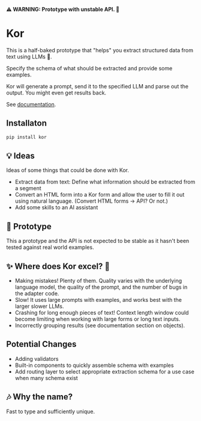 **⚠ WARNING: Prototype with unstable API. 🚧**  

# Kor

This is a half-baked prototype that "helps" you extract structured data from text using LLMs 🧩.

Specify the schema of what should be extracted and provide some examples.

Kor will generate a prompt, send it to the specified LLM and parse out the
output. You might even get results back.

See [documentation](https://eyurtsev.github.io/kor/).

## Installaton 

```sh
pip install kor
```

## 💡 Ideas

Ideas of some things that could be done with Kor.

* Extract data from text: Define what information should be extracted from a segment
* Convert an HTML form into a Kor form and allow the user to fill it out using natural language. (Convert HTML forms -> API? Or not.)
* Add some skills to an AI assistant

## 🚧 Prototype

This a prototype and the API is not expected to be stable as it hasn't been
tested against real world examples.

##  ✨ Where does Kor excel?  🌟 

* Making mistakes! Plenty of them. Quality varies with the underlying language model, the quality of the prompt, and the number of bugs in the adapter code.
* Slow! It uses large prompts with examples, and works best with the larger slower LLMs.
* Crashing for long enough pieces of text! Context length window could become
  limiting when working with large forms or long text inputs.
* Incorrectly grouping results (see documentation section on objects).


## Potential Changes

* Adding validators
* Built-in components to quickly assemble schema with examples
* Add routing layer to select appropriate extraction schema for a use case when
  many schema exist

## 🎶 Why the name?

Fast to type and sufficiently unique.
